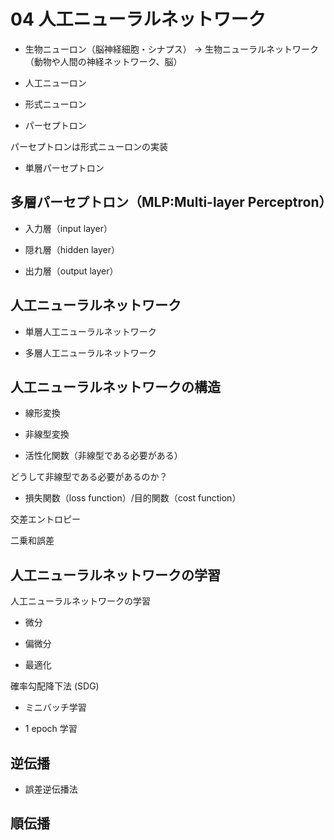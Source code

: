 # 04 人工ニューラルネットワーク

* 生物ニューロン（脳神経細胞・シナプス） -> 生物ニューラルネットワーク（動物や人間の神経ネットワーク、脳）

* 人工ニューロン

* 形式ニューロン

* パーセプトロン 

パーセプトロンは形式ニューロンの実装

* 単層パーセプトロン 



## 多層パーセプトロン（MLP:Multi-layer Perceptron）

* 入力層（input layer）

* 隠れ層（hidden layer）

* 出力層（output layer）


## 人工ニューラルネットワーク

* 単層人工ニューラルネットワーク

* 多層人工ニューラルネットワーク


## 人工ニューラルネットワークの構造

* 線形変換

* 非線型変換

* 活性化関数（非線型である必要がある）

どうして非線型である必要があるのか？

* 損失関数（loss function）/目的関数（cost function）

交差エントロピー

二乗和誤差


## 人工ニューラルネットワークの学習

人工ニューラルネットワークの学習


* 微分

* 偏微分

* 最適化

確率勾配降下法 (SDG)

* ミニバッチ学習

* 1 epoch 学習

## 逆伝播

* 誤差逆伝播法

## 順伝播
